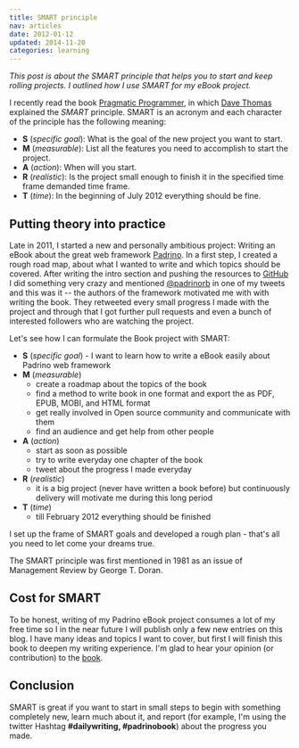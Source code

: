 ```yaml
---
title: SMART principle
nav: articles
date: 2012-01-12
updated: 2014-11-20
categories: learning
---
```


*This post is about the SMART principle that helps you to start and keep rolling projects. I outlined how I use SMART for my eBook project.*


I recently read the book [Pragmatic Programmer](http://pragprog.com/the-pragmatic-programmer), in which [Dave Thomas](http://en.wikipedia.org/wiki/Dave_Thomas_programmer) explained the *SMART* principle. SMART is an acronym and each character of the principle has the following meaning:


- **S** (*specific goal*): What is the goal of the new project you want to start.
- **M** (*measurable*): List all the features you need to accomplish to start the project.
- **A** (*action*):  When will you start.
- **R** (*realistic*): Is the project small enough to finish it in the specified time frame demanded time frame.
- **T** (*time*): In the beginning of July 2012 everything should be fine.


## Putting theory into practice

Late in 2011, I started a new and personally ambitious project: Writing an eBook about the great web framework [Padrino](http://www.padrinorb.com/ "Padrino"). In a first step, I created a rough road map, about what I wanted to write and which topics should be covered. After writing the intro section and pushing the resources to [GitHub](https://github.com/wikimatze/padrino-book "GitHub") I did something very crazy and mentioned [@padrinorb](https://twitter.com/padrinorb) in one of my tweets and this was it -- the authors of the framework motivated me with with writing the book. They retweeted every small progress I made with the project and through that I got further pull requests and even a bunch of interested followers who are watching the project.


Let's see how I can formulate the Book project with SMART:


- **S** (*specific goal*) - I want to learn how to write a eBook easily about Padrino web framework
- **M** (*measurable*)
  - create a roadmap about the topics of the book
  - find a method to write book in one format and export the as PDF, EPUB, MOBI, and HTML format
  - get really involved in Open source community and communicate with them
  - find an audience and get help from other people
- **A** (*action*)
  - start as soon as possible
  - try to write everyday one chapter of the book
  - tweet about the progress I made everyday
- **R** (*realistic*)
  - it is a big project (never have written a book before) but continuously delivery will motivate me during this long
    period
- **T** (*time*)
  - till February 2012 everything should be finished


I set up the frame of SMART goals and developed a rough plan - that's all you need to let come your dreams true.


The SMART principle was first mentioned in 1981 as an issue of Management Review by George T. Doran.


## Cost for SMART

To be honest, writing of my Padrino eBook project consumes a lot of my free time so I in the near future I will publish only a few new entries on this blog. I have many ideas and topics I want to cover, but first I will finish this book to deepen my writing experience. I'm glad to hear your opinion (or contribution) to the [book](https://github.com/padrinobook/padrinobook).


## Conclusion

SMART is great if you want to start in small steps to begin with something completely new, learn much about it, and report (for example, I'm using the twitter Hashtag **#dailywriting, #padrinobook**) about the progress you made.

